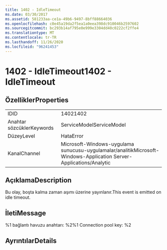 ```yaml
---
title: 1402 - IdleTimeout
ms.date: 03/30/2017
ms.assetid: 581233aa-ce1a-49b6-9497-8bff88664036
ms.openlocfilehash: c0e45a19da2f5ea1a0eea398dc910046b2597602
ms.sourcegitcommit: bc293b14af795e0e999e3304dd40c0222cf2ffe4
ms.translationtype: MT
ms.contentlocale: tr-TR
ms.lasthandoff: 11/26/2020
ms.locfileid: "96241453"
---
```

# <a name="1402---idletimeout"></a><span data-ttu-id="edabc-102">1402 - IdleTimeout</span><span class="sxs-lookup"><span data-stu-id="edabc-102">1402 - IdleTimeout</span></span>

## <a name="properties"></a><span data-ttu-id="edabc-103">Özellikler</span><span class="sxs-lookup"><span data-stu-id="edabc-103">Properties</span></span>  
  
|||  
|-|-|  
|<span data-ttu-id="edabc-104">ID</span><span class="sxs-lookup"><span data-stu-id="edabc-104">ID</span></span>|<span data-ttu-id="edabc-105">1402</span><span class="sxs-lookup"><span data-stu-id="edabc-105">1402</span></span>|  
|<span data-ttu-id="edabc-106">Anahtar sözcükler</span><span class="sxs-lookup"><span data-stu-id="edabc-106">Keywords</span></span>|<span data-ttu-id="edabc-107">ServiceModel</span><span class="sxs-lookup"><span data-stu-id="edabc-107">ServiceModel</span></span>|  
|<span data-ttu-id="edabc-108">Düzey</span><span class="sxs-lookup"><span data-stu-id="edabc-108">Level</span></span>|<span data-ttu-id="edabc-109">Hata</span><span class="sxs-lookup"><span data-stu-id="edabc-109">Error</span></span>|  
|<span data-ttu-id="edabc-110">Kanal</span><span class="sxs-lookup"><span data-stu-id="edabc-110">Channel</span></span>|<span data-ttu-id="edabc-111">Microsoft-Windows-uygulama sunucusu-uygulamalar/analitik</span><span class="sxs-lookup"><span data-stu-id="edabc-111">Microsoft-Windows-Application Server-Applications/Analytic</span></span>|  
  
## <a name="description"></a><span data-ttu-id="edabc-112">Açıklama</span><span class="sxs-lookup"><span data-stu-id="edabc-112">Description</span></span>  

 <span data-ttu-id="edabc-113">Bu olay, boşta kalma zaman aşımı üzerine yayınlanır.</span><span class="sxs-lookup"><span data-stu-id="edabc-113">This event is emitted on idle timeout.</span></span>  
  
## <a name="message"></a><span data-ttu-id="edabc-114">İleti</span><span class="sxs-lookup"><span data-stu-id="edabc-114">Message</span></span>  

 <span data-ttu-id="edabc-115">%1 bağlantı havuzu anahtarı: %2</span><span class="sxs-lookup"><span data-stu-id="edabc-115">%1 Connection pool key: %2</span></span>  
  
## <a name="details"></a><span data-ttu-id="edabc-116">Ayrıntılar</span><span class="sxs-lookup"><span data-stu-id="edabc-116">Details</span></span>
